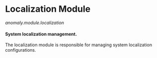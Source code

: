 # Localization Module

*anomaly.module.localization*

#### System localization management.

The localization module is responsible for managing system localization configurations.
